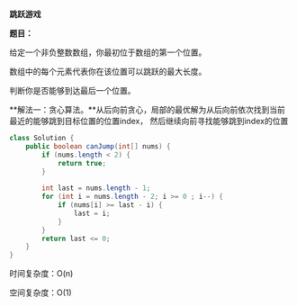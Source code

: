**跳跃游戏**

**题目：**

给定一个非负整数数组，你最初位于数组的第一个位置。

数组中的每个元素代表你在该位置可以跳跃的最大长度。

判断你是否能够到达最后一个位置。

**解法一：贪心算法。**从后向前贪心，局部的最优解为从后向前依次找到当前最近的能够跳到目标位置的位置index， 然后继续向前寻找能够跳到index的位置

```java
class Solution {
    public boolean canJump(int[] nums) {
        if (nums.length < 2) {
            return true;
        }
        
        int last = nums.length - 1;
        for (int i = nums.length - 2; i >= 0 ; i--) {
            if (nums[i] >= last - i) {
                last = i;
            }
        }
        return last <= 0;
    }
}
```

时间复杂度：O(n)

空间复杂度：O(1)